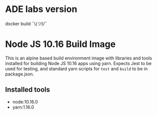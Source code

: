 # ADE labs version

docker build ¯\\_(ツ)_/¯

# Node JS 10.16 Build Image
This is an alpine based build environment image with libraries and tools installed for building Node JS 10.16 apps using yarn. Expects Jest to be used for testing, and standard yarn scripts for `test` and `build` to be in package.json.


## Installed tools
 - node:10.16.0
 - yarn:1.16.0
